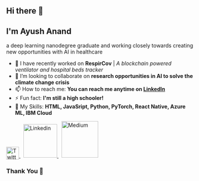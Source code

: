 ## Hi there 👋
## I'm Ayush Anand
a deep learning nanodegree graduate and working closely towards creating new opportunities with AI in healthcare

- 🔭 I have recently worked on **RespirCov** | *A blockchain powered ventilator and hospital beds tracker*
- 👯 I’m looking to collaborate on **research opportunities in AI to solve the climate change crisis**
- 📫 How to reach me: **You can reach me anytime on [LinkedIn](https://linkedin.com/in/theayushanand)**
- ⚡ Fun fact: **I'm still a high schooler!**
- 🤔 My Skills: **HTML, JavaSript, Python, PyTorch, React Native, Azure ML, IBM Cloud**


<a href="https://twitter.com/theayushanand">
  <img  alt="Twitter" width="34px" style="position:relative;bottom:-5px" src="https://cdn3.iconfinder.com/data/icons/basicolor-reading-writing/24/077_twitter-128.png" />
</a>
&nbsp;
<a href="https://www.linkedin.com/in/theayushanand">
  <img  alt="Linkedin" width="90px" src="https://content.linkedin.com/content/dam/me/business/en-us/amp/brand-site/v2/bg/LI-Logo.svg.original.svg" />
</a>
&nbsp;
<a href="https://medium.com/@theayushanand">
  <img  alt="Medium" width="98px" src="https://miro.medium.com/max/2000/1*5ztbgEt4NqpVaxTc64C-XA.png" />
</a>

</div>


### Thank You 🙏
<!--
**ayushanand18/ayushanand18** is a ✨ _special_ ✨ repository because its `README.md` (this file) appears on your GitHub profile.

Here are some ideas to get you started:

- 🔭 I’m currently working on ...
- 🌱 I’m currently learning ...
- 👯 I’m looking to collaborate on ...
- 🤔 I’m looking for help with ...
- 💬 Ask me about ...
- 📫 How to reach me: ...
- 😄 Pronouns: ...
- ⚡ Fun fact: ...
-->
